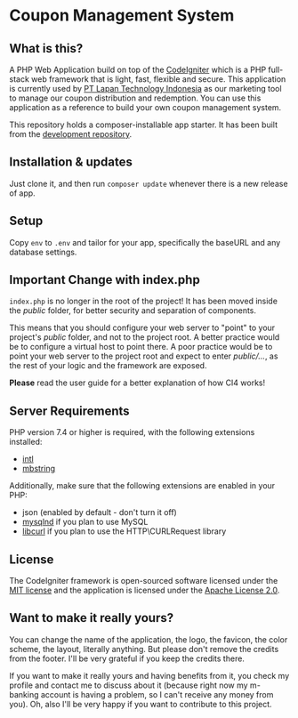 # Coupon Management System

## What is this?

A PHP Web Application build on top of the [CodeIgniter](https://codeigniter.com) which is a PHP full-stack web framework that is light, fast, flexible and secure. This application is currently used by [PT Lapan Technology Indonesia](https://www.lapan-tech.com) as our marketing tool to manage our coupon distribution and redemption. You can use this application as a reference to build your own coupon management system.

This repository holds a composer-installable app starter.
It has been built from the
[development repository](https://github.com/codeigniter4/CodeIgniter4).

## Installation & updates

Just clone it, and then run `composer update` whenever there is a new release of app.

## Setup

Copy `env` to `.env` and tailor for your app, specifically the baseURL
and any database settings.

## Important Change with index.php

`index.php` is no longer in the root of the project! It has been moved inside the *public* folder,
for better security and separation of components.

This means that you should configure your web server to "point" to your project's *public* folder, and
not to the project root. A better practice would be to configure a virtual host to point there. A poor practice would be to point your web server to the project root and expect to enter *public/...*, as the rest of your logic and the
framework are exposed.

**Please** read the user guide for a better explanation of how CI4 works!

## Server Requirements

PHP version 7.4 or higher is required, with the following extensions installed:

- [intl](http://php.net/manual/en/intl.requirements.php)
- [mbstring](http://php.net/manual/en/mbstring.installation.php)

Additionally, make sure that the following extensions are enabled in your PHP:

- json (enabled by default - don't turn it off)
- [mysqlnd](http://php.net/manual/en/mysqlnd.install.php) if you plan to use MySQL
- [libcurl](http://php.net/manual/en/curl.requirements.php) if you plan to use the HTTP\CURLRequest library

## License

The CodeIgniter framework is open-sourced software licensed under the [MIT license](https://opensource.org/licenses/MIT) and the application is licensed under the [Apache License 2.0](https://www.apache.org/licenses/LICENSE-2.0).

## Want to make it really yours?

You can change the name of the application, the logo, the favicon, the color scheme, the layout, literally anything. But please don't remove the credits from the footer. I'll be very grateful if you keep the credits there.

If you want to make it really yours and having benefits from it, you check my profile and contact me to discuss about it (because right now my m-banking account is having a problem, so I can't receive any money from you). Oh, also I'll be very happy if you want to contribute to this project.
